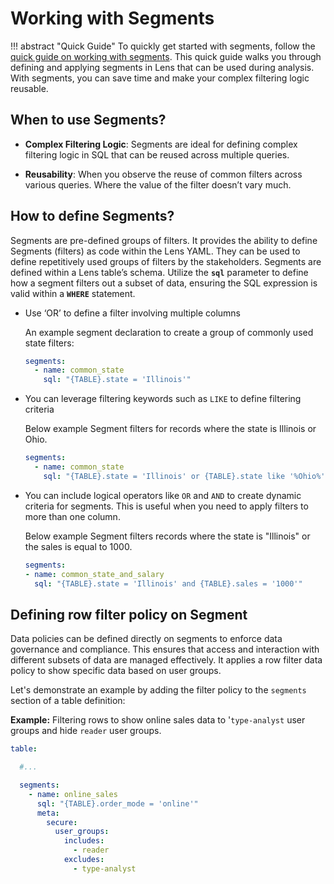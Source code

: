 # Working with Segments

!!! abstract "Quick Guide"
    To quickly get started with segments, follow the [quick guide on working with segments](/quick_guides/segments/). This quick guide walks you through defining and applying segments in Lens that can be used during analysis. With segments, you can save time and make your complex filtering logic reusable.


## When to use Segments?

- **Complex Filtering Logic**: Segments are ideal for defining complex filtering logic in SQL that can be reused across multiple queries.

- **Reusability**: When you observe the reuse of common filters across various queries. Where the value of the filter doesn’t vary much.

## How to define Segments?

Segments are pre-defined groups of filters. It provides the ability to define Segments (filters) as code within the Lens YAML. They can be used to define repetitively used groups of filters by the stakeholders. Segments are defined within a Lens table’s schema. Utilize the **`sql`** parameter to define how a segment filters out a subset of data, ensuring the SQL expression is valid within a **`WHERE`** statement.

- Use ‘OR’ to define a filter involving multiple columns

    An example segment declaration to create a group of commonly used state filters:

    ```yaml
    segments:
      - name: common_state
        sql: "{TABLE}.state = 'Illinois'"
    ```

- You can leverage filtering keywords such as `LIKE` to define filtering criteria
  
    Below  example Segment filters for records where the state is Illinois or Ohio.

    ```yaml
    segments:
      - name: common_state
        sql: "{TABLE}.state = 'Illinois' or {TABLE}.state like '%Ohio%'"
    ```

- You can include logical operators like `OR` and `AND` to create dynamic criteria for segments. This is useful when you need to apply filters to more than one column.

    Below example Segment filters records where the state is "Illinois" or the sales is equal to 1000.

    ```yaml
    segments:
    - name: common_state_and_salary
      sql: "{TABLE}.state = 'Illinois' and {TABLE}.sales = '1000'"
    ``` 

<!-- - Use `In` operator to filter multiple values for a column. It is a short hand for multiple `OR` conditions.

    An example segment declaration to filter for records where the state is either Illinois or Ohio:

    ```yaml
    segments:
    - name: common_multiple_state
      sql: "{TABLE}.state = 'Illinois' and {TABLE}.sales = '1000'"
    ```  -->





## Defining row filter policy on Segment

Data policies can be defined directly on segments to enforce data governance and compliance. This ensures that access and interaction with different subsets of data are managed effectively. It applies a row filter data policy to show specific data based on user groups.

Let's demonstrate an example by adding the filter policy to the `segments` section of a table definition:

**Example:** Filtering rows to show online sales data to '`type-analyst` user groups and hide  `reader` user groups.

  ```yaml
  table: 

    #...

    segments:
      - name: online_sales
        sql: "{TABLE}.order_mode = 'online'"
        meta:
          secure:
            user_groups:
              includes:
                - reader
              excludes:
                - type-analyst
  ```
